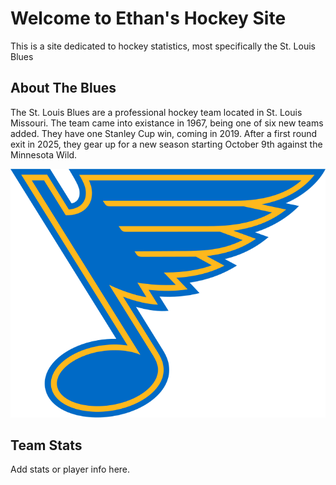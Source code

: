 # Welcome to Ethan's Hockey Site
 This is a site dedicated to hockey statistics, most specifically the St. Louis Blues

## About The Blues
The St. Louis Blues are a professional hockey team located in St. Louis Missouri. The team came into existance in 1967, being one of six new teams added. They have one Stanley Cup win, coming in 2019. After a first round exit in 2025, they gear up for a new season starting October 9th against the Minnesota Wild.

![St. Louis Blues Logo](images/St._Louis_Blues_logo.svg)

## Team Stats
Add stats or player info here.